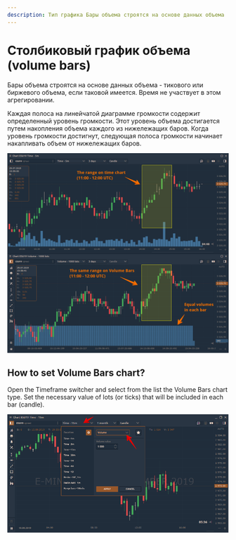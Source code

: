 ```yaml
---
description: Тип графика Бары объема строятся на основе данных объема
---
```


# Столбиковый график объема \(volume bars\)

Бары объема строятся на основе данных объема - тикового или биржевого объема, если таковой имеется. Время не участвует в этом агрегировании.

Каждая полоса на линейчатой ​​диаграмме громкости содержит определенный уровень громкости. Этот уровень объема достигается путем накопления объема каждого из нижележащих баров. Когда уровень громкости достигнут, следующая полоса громкости начинает накапливать объем от нижележащих баров.

![&#x421;&#x440;&#x430;&#x432;&#x43D;&#x435;&#x43D;&#x438;&#x435; &#x43C;&#x435;&#x436;&#x434;&#x443; &#x432;&#x440;&#x435;&#x43C;&#x435;&#x43D;&#x43D;&#x43E;&#x439; &#x434;&#x438;&#x430;&#x433;&#x440;&#x430;&#x43C;&#x43C;&#x43E;&#x439; &#x438; &#x442;&#x438;&#x43F;&#x43E;&#x43C; &#x434;&#x438;&#x430;&#x433;&#x440;&#x430;&#x43C;&#x43C;&#x44B; Volume Bars &#x43D;&#x430; &#x43F;&#x43B;&#x430;&#x442;&#x444;&#x43E;&#x440;&#x43C;&#x435; Quantower](../../../.gitbook/assets/volume-bars-chart-in-quantower.png)

## How to set Volume Bars chart?

Open the Timeframe switcher and select from the list the Volume Bars chart type. Set the necessary value of lots \(or ticks\) that will be included in each bar \(candle\).

![Select Volume bars chart type via timeframe selector](../../../.gitbook/assets/selection-of-volume-bars.png)

